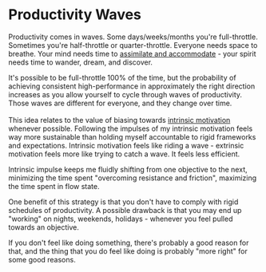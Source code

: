 # Productivity Waves

Productivity comes in waves. Some days/weeks/months you're full-throttle. Sometimes you're half-throttle or quarter-throttle. Everyone needs space to breathe. Your mind needs time to [assimilate and accommodate](https://www.massey.ac.nz/\~wwpapajl/evolution/assign2/DD/theory.html) - your spirit needs time to wander, dream, and discover.

It's possible to be full-throttle 100% of the time, but the probability of achieving consistent high-performance in approximately the right direction increases as you allow yourself to cycle through waves of productivity. Those waves are different for everyone, and they change over time.\
\
This idea relates to the value of biasing towards [intrinsic motivation](https://psychology.pressbooks.tru.ca/chapter/11-2-theories-of-motivation/) whenever possible. Following the impulses of my intrinsic motivation feels way more sustainable than holding myself accountable to rigid frameworks and expectations. Intrinsic motivation feels like riding a wave - extrinsic motivation feels more like trying to catch a wave. It feels less efficient.

Intrinsic impulse keeps me fluidly shifting from one objective to the next, minimizing the time spent "overcoming resistance and friction", maximizing the time spent in flow state.

One benefit of this strategy is that you don't have to comply with rigid schedules of productivity. A possible drawback is that you may end up "working" on nights, weekends, holidays - whenever you feel pulled towards an objective.

If you don't feel like doing something, there's probably a good reason for that, and the thing that you do feel like doing is probably "more right" for some good reasons.
